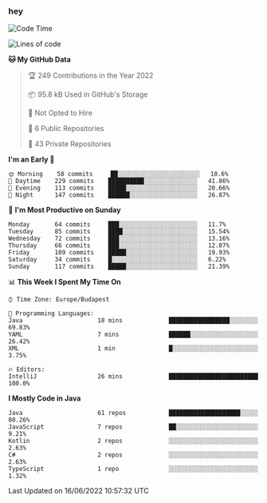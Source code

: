 ### hey

<!--START_SECTION:waka-->
![Code Time](http://img.shields.io/badge/Code%20Time-799%20hrs%209%20mins-blue)

![Lines of code](https://img.shields.io/badge/From%20Hello%20World%20I%27ve%20Written-508%20Thousand%20lines%20of%20code-blue)

**🐱 My GitHub Data** 

> 🏆 249 Contributions in the Year 2022
 > 
> 📦 95.8 kB Used in GitHub's Storage 
 > 
> 🚫 Not Opted to Hire
 > 
> 📜 6 Public Repositories 
 > 
> 🔑 43 Private Repositories  
 > 
**I'm an Early 🐤** 

```text
🌞 Morning    58 commits     ██░░░░░░░░░░░░░░░░░░░░░░░   10.6% 
🌆 Daytime    229 commits    ██████████░░░░░░░░░░░░░░░   41.86% 
🌃 Evening    113 commits    █████░░░░░░░░░░░░░░░░░░░░   20.66% 
🌙 Night      147 commits    ██████░░░░░░░░░░░░░░░░░░░   26.87%

```
📅 **I'm Most Productive on Sunday** 

```text
Monday       64 commits     ███░░░░░░░░░░░░░░░░░░░░░░   11.7% 
Tuesday      85 commits     ████░░░░░░░░░░░░░░░░░░░░░   15.54% 
Wednesday    72 commits     ███░░░░░░░░░░░░░░░░░░░░░░   13.16% 
Thursday     66 commits     ███░░░░░░░░░░░░░░░░░░░░░░   12.07% 
Friday       109 commits    █████░░░░░░░░░░░░░░░░░░░░   19.93% 
Saturday     34 commits     █░░░░░░░░░░░░░░░░░░░░░░░░   6.22% 
Sunday       117 commits    █████░░░░░░░░░░░░░░░░░░░░   21.39%

```


📊 **This Week I Spent My Time On** 

```text
⌚︎ Time Zone: Europe/Budapest

💬 Programming Languages: 
Java                     18 mins             █████████████████░░░░░░░░   69.83% 
YAML                     7 mins              ██████░░░░░░░░░░░░░░░░░░░   26.42% 
XML                      1 min               █░░░░░░░░░░░░░░░░░░░░░░░░   3.75%

🔥 Editors: 
IntelliJ                 26 mins             █████████████████████████   100.0%

```

**I Mostly Code in Java** 

```text
Java                     61 repos            ████████████████████░░░░░   80.26% 
JavaScript               7 repos             ██░░░░░░░░░░░░░░░░░░░░░░░   9.21% 
Kotlin                   2 repos             ░░░░░░░░░░░░░░░░░░░░░░░░░   2.63% 
C#                       2 repos             ░░░░░░░░░░░░░░░░░░░░░░░░░   2.63% 
TypeScript               1 repo              ░░░░░░░░░░░░░░░░░░░░░░░░░   1.32%

```



 Last Updated on 16/06/2022 10:57:32 UTC
<!--END_SECTION:waka-->
